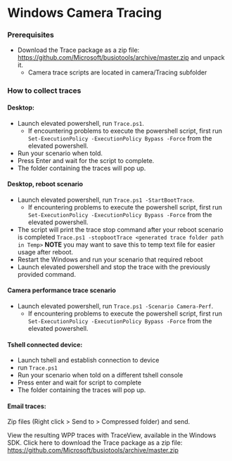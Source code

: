 # Windows Camera Tracing

### Prerequisites
- Download the Trace package as a zip file: https://github.com/Microsoft/busiotools/archive/master.zip and unpack it.
  - Camera trace scripts are located in camera/Tracing subfolder

### How to collect traces
#### Desktop:
- Launch elevated powershell, run `Trace.ps1`.
  - If encountering problems to execute the powershell script, first run `Set-ExecutionPolicy -ExecutionPolicy Bypass -Force` from the elevated powershell.
- Run your scenario when told.
- Press Enter and wait for the script to complete.
- The folder containing the traces will pop up.

#### Desktop, reboot scenario
- Launch elevated powershell, run `Trace.ps1 -StartBootTrace`.
  - If encountering problems to execute the powershell script, first run `Set-ExecutionPolicy -ExecutionPolicy Bypass -Force` from the elevated powershell.
- The script will print the trace stop command after your reboot scenario is completed `Trace.ps1 -stopbootTrace <generated trace folder path in Temp>` **NOTE** you may want to save this to temp text file for easier usage after reboot.
- Restart the Windows and run your scenario that required reboot
- Launch elevated powershell and stop the trace with the previously provided command.

#### Camera performance trace scenario
- Launch elevated powershell, run `Trace.ps1 -Scenario Camera-Perf`.
  - If encountering problems to execute the powershell script, first run `Set-ExecutionPolicy -ExecutionPolicy Bypass -Force` from the elevated powershell.

#### Tshell connected device:
- Launch tshell and establish connection to device
- run `Trace.ps1`
- Run your scenario when told on a different tshell console
- Press enter and wait for script to complete
- The folder containing the traces will pop up.

#### Email traces:
Zip files (Right click > Send to > Compressed folder) and send.

View the resulting WPP traces with TraceView, available in the Windows SDK.
Click here to download the Trace package as a zip file: https://github.com/Microsoft/busiotools/archive/master.zip
